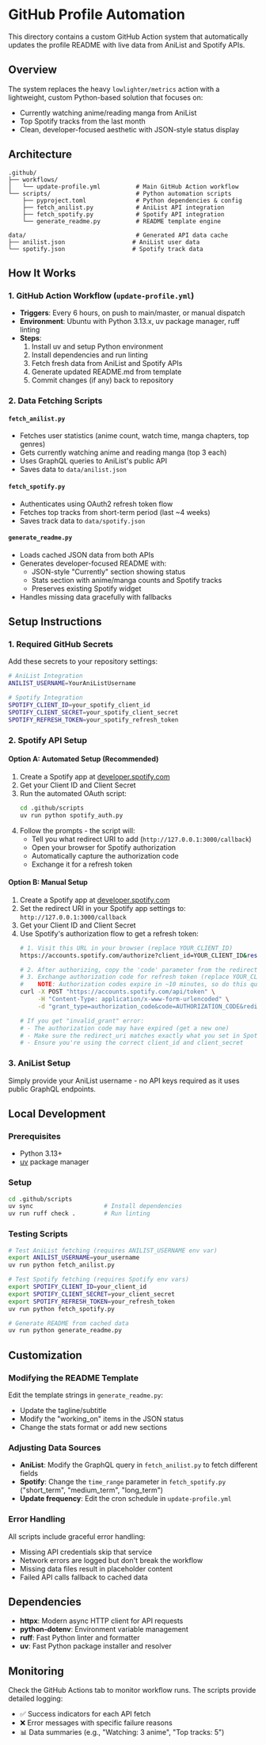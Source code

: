 # GitHub Profile Automation

This directory contains a custom GitHub Action system that automatically updates the profile README with live data from AniList and Spotify APIs.

## Overview

The system replaces the heavy `lowlighter/metrics` action with a lightweight, custom Python-based solution that focuses on:
- Currently watching anime/reading manga from AniList
- Top Spotify tracks from the last month
- Clean, developer-focused aesthetic with JSON-style status display

## Architecture

```
.github/
├── workflows/
│   └── update-profile.yml          # Main GitHub Action workflow
└── scripts/                        # Python automation scripts
    ├── pyproject.toml              # Python dependencies & config
    ├── fetch_anilist.py            # AniList API integration
    ├── fetch_spotify.py            # Spotify API integration
    └── generate_readme.py          # README template engine

data/                               # Generated API data cache
├── anilist.json                   # AniList user data
└── spotify.json                   # Spotify track data
```

## How It Works

### 1. GitHub Action Workflow (`update-profile.yml`)
- **Triggers**: Every 6 hours, on push to main/master, or manual dispatch
- **Environment**: Ubuntu with Python 3.13.x, uv package manager, ruff linting
- **Steps**:
  1. Install uv and setup Python environment
  2. Install dependencies and run linting
  3. Fetch fresh data from AniList and Spotify APIs
  4. Generate updated README.md from template
  5. Commit changes (if any) back to repository

### 2. Data Fetching Scripts

#### `fetch_anilist.py`
- Fetches user statistics (anime count, watch time, manga chapters, top genres)
- Gets currently watching anime and reading manga (top 3 each)
- Uses GraphQL queries to AniList's public API
- Saves data to `data/anilist.json`

#### `fetch_spotify.py`
- Authenticates using OAuth2 refresh token flow
- Fetches top tracks from short-term period (last ~4 weeks)
- Saves track data to `data/spotify.json`

#### `generate_readme.py`
- Loads cached JSON data from both APIs
- Generates developer-focused README with:
  - JSON-style "Currently" section showing status
  - Stats section with anime/manga counts and Spotify tracks
  - Preserves existing Spotify widget
- Handles missing data gracefully with fallbacks

## Setup Instructions

### 1. Required GitHub Secrets

Add these secrets to your repository settings:

```bash
# AniList Integration
ANILIST_USERNAME=YourAniListUsername

# Spotify Integration  
SPOTIFY_CLIENT_ID=your_spotify_client_id
SPOTIFY_CLIENT_SECRET=your_spotify_client_secret
SPOTIFY_REFRESH_TOKEN=your_spotify_refresh_token
```

### 2. Spotify API Setup

#### Option A: Automated Setup (Recommended)

1. Create a Spotify app at [developer.spotify.com](https://developer.spotify.com/dashboard)
2. Get your Client ID and Client Secret
3. Run the automated OAuth script:
   ```bash
   cd .github/scripts
   uv run python spotify_auth.py
   ```
4. Follow the prompts - the script will:
   - Tell you what redirect URI to add (`http://127.0.0.1:3000/callback`)
   - Open your browser for Spotify authorization
   - Automatically capture the authorization code
   - Exchange it for a refresh token

#### Option B: Manual Setup

1. Create a Spotify app at [developer.spotify.com](https://developer.spotify.com/dashboard)
2. Set the redirect URI in your Spotify app settings to: `http://127.0.0.1:3000/callback`
3. Get your Client ID and Client Secret
4. Use Spotify's authorization flow to get a refresh token:
   ```bash
   # 1. Visit this URL in your browser (replace YOUR_CLIENT_ID)
   https://accounts.spotify.com/authorize?client_id=YOUR_CLIENT_ID&response_type=code&redirect_uri=http%3A%2F%2F127.0.0.1%3A3000%2Fcallback&scope=user-top-read
   
   # 2. After authorizing, copy the 'code' parameter from the redirect URL (page will show connection error, that's expected)
   # 3. Exchange authorization code for refresh token (replace YOUR_CLIENT_ID, YOUR_CLIENT_SECRET, and AUTHORIZATION_CODE)
   #    NOTE: Authorization codes expire in ~10 minutes, so do this quickly!
   curl -X POST "https://accounts.spotify.com/api/token" \
        -H "Content-Type: application/x-www-form-urlencoded" \
        -d "grant_type=authorization_code&code=AUTHORIZATION_CODE&redirect_uri=http://127.0.0.1:3000/callback&client_id=YOUR_CLIENT_ID&client_secret=YOUR_CLIENT_SECRET"
   
   # If you get "invalid_grant" error:
   # - The authorization code may have expired (get a new one)
   # - Make sure the redirect_uri matches exactly what you set in Spotify app settings
   # - Ensure you're using the correct client_id and client_secret
   ```

### 3. AniList Setup

Simply provide your AniList username - no API keys required as it uses public GraphQL endpoints.

## Local Development

### Prerequisites
- Python 3.13+
- [uv](https://github.com/astral-sh/uv) package manager

### Setup
```bash
cd .github/scripts
uv sync                    # Install dependencies
uv run ruff check .        # Run linting
```

### Testing Scripts
```bash
# Test AniList fetching (requires ANILIST_USERNAME env var)
export ANILIST_USERNAME=your_username
uv run python fetch_anilist.py

# Test Spotify fetching (requires Spotify env vars)
export SPOTIFY_CLIENT_ID=your_client_id
export SPOTIFY_CLIENT_SECRET=your_client_secret
export SPOTIFY_REFRESH_TOKEN=your_refresh_token
uv run python fetch_spotify.py

# Generate README from cached data
uv run python generate_readme.py
```

## Customization

### Modifying the README Template
Edit the template strings in `generate_readme.py`:
- Update the tagline/subtitle
- Modify the "working_on" items in the JSON status
- Change the stats format or add new sections

### Adjusting Data Sources
- **AniList**: Modify the GraphQL query in `fetch_anilist.py` to fetch different fields
- **Spotify**: Change the `time_range` parameter in `fetch_spotify.py` ("short_term", "medium_term", "long_term")
- **Update frequency**: Edit the cron schedule in `update-profile.yml`

### Error Handling
All scripts include graceful error handling:
- Missing API credentials skip that service
- Network errors are logged but don't break the workflow  
- Missing data files result in placeholder content
- Failed API calls fallback to cached data

## Dependencies

- **httpx**: Modern async HTTP client for API requests
- **python-dotenv**: Environment variable management
- **ruff**: Fast Python linter and formatter
- **uv**: Fast Python package installer and resolver

## Monitoring

Check the GitHub Actions tab to monitor workflow runs. The scripts provide detailed logging:
- ✅ Success indicators for each API fetch
- ❌ Error messages with specific failure reasons
- 📊 Data summaries (e.g., "Watching: 3 anime", "Top tracks: 5")